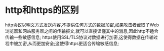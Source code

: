 # http和https的区别
  http协议以明文方式发送内容,不提供任何方式的数据加密,如果攻击者截取了Web浏览器和网站服务器之间的传输报文,就可以直接读懂其中的消息,因此http不适合传输一些敏感信息;
  https使用SSL/TLS协议对数据进行加密,这使得数据在传输过程中被加密,从而更加安全;这使得https更适合传输敏感信息;